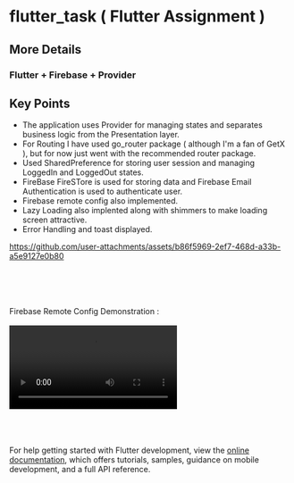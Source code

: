 # flutter_task ( Flutter Assignment )


## More Details
### Flutter + Firebase + Provider


## Key Points
- The application uses Provider for managing states and separates business logic from the Presentation layer.
- For Routing I have used go_router package ( although I'm a fan of GetX ), but for now just went with the recommended router package.
- Used SharedPreference for storing user session and managing LoggedIn and LoggedOut states.
- FireBase FireSTore is used for storing data and Firebase Email Authentication is used to authenticate user.
- Firebase remote config also implemented.
- Lazy Loading also implented along with shimmers to make loading screen attractive.
- Error Handling and toast displayed.





https://github.com/user-attachments/assets/b86f5969-2ef7-468d-a33b-a5e9127e0b80






</br>
</br>

</br>
</br>
Firebase Remote Config Demonstration :
</br>
</br>
<video src="https://github.com/user-attachments/assets/a2829984-6857-435c-813b-0deeef8b6e8a"></video>

</br>
</br>



</br>
</br>






For help getting started with Flutter development, view the
[online documentation](https://docs.flutter.dev/), which offers tutorials,
samples, guidance on mobile development, and a full API reference.
